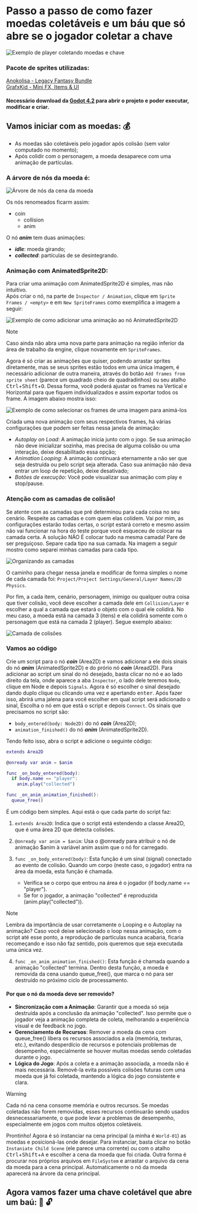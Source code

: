 # Passo a passo de como fazer moedas coletáveis e um báu que só abre se o jogador coletar a chave

![Exemplo de player coletando moedas e chave](/../main/images/collectables.gif)

### Pacote de sprites utilizadas:   
[Anokolisa - Legacy Fantasy Bundle](https://anokolisa.itch.io/sidescroller-pixelart-sprites-asset-pack-forest-16x16)  
[GrafxKid - Mini FX, Items & UI](https://grafxkid.itch.io/mini-fx-items-ui)  

#### Necessário download da [Godot 4.2](https://godotengine.org/download/windows/)  para abrir o projeto e poder executar, modificar e criar.

## Vamos iniciar com as moedas: :moneybag:
- As moedas são coletáveis pelo jogador após colisão (sem valor computado no momento);
- Após colidir com o personagem, a moeda desaparece com uma animação de partículas.

### A árvore de nós da moeda é:
![Árvore de nós da cena da moeda](/../main/images/arvore_nos_coins.png)

Os nós renomeados ficarm assim:
- coin
  - collision
  - anim

O nó ***anim*** tem duas animações:
- ***idle***: moeda girando;
- ***collected***: partículas de se desintegrando.

### Animação com AnimatedSprite2D:

Para criar uma animação com AnimatedSprite2D é simples, mas não intuitivo.   
Após criar o nó, na parte de  `Inspector / Animation`, clique em `Sprite Frames / <empty>` e em `New SpriteFrames` como exemplifica a imagem a seguir:   

![Exemplo de como adicionar uma animação ao nó AnimatedSprite2D](/../main/images/add_animation_coin.png)

>[!NOTE]
> Caso ainda não abra uma nova parte para animação na região inferior da área de trabalho da engine, clique novamente em `SpriteFrames`.

Agora é só criar as animações que quiser, podendo arrastar sprites diretamente, mas se seus sprites estão todos em uma única imagem, é necessário adicionar de outra maneira, através do botão `Add frames from sprite sheet` (parece um quadrado cheio de quadradinhos) ou seu atalho <kbd>Ctrl</kbd>+<kbd>Shift</kbd>+<kbd>O</kbd>. Dessa forma, você poderá ajustar os frames na Vertical e Horizontal para que fiquem individualizados e assim exportar todos os frame. A imagem abaixo mostra isso:   

![Exemplo de como selecionar os frames de uma imagem para animá-los](/../main/images/SelectFrames.png)

Criada uma nova animação com seus respectivos frames, há várias configurações que podem ser feitas nessa janela de animação:
- *Autoplay on Load*: A animação inicia junto com o jogo. Se sua animação não deve inicializar sozinha, mas precisa de alguma colisão ou uma interação, deixe desabilitado essa opção;
- *Animation Looping*: A animação continuará eternamente a não ser que seja destruída ou pelo script seja alterada. Caso sua animação não deva entrar um loop de repetição, deixe desativado;
- *Botões de execução*: Você pode visualizar sua animação com play e stop/pause.

### Atenção com as camadas de colisão!   
Se atente com as camadas que pré determinou para cada coisa no seu cenário. Respeite as camadas e com quem elas colidem. Vai por mim, as configurações estarão todas certas, o script estará correto e mesmo assim não vai funcionar na hora do teste porque você esqueceu de colocar na camada certa. A solução NÃO É colocar tudo na mesma camada! Pare de ser preguiçoso. Separe cada tipo na sua camada. Na imagem a seguir mostro como separei minhas camadas para cada tipo.

![Organizando as camadas](/../main/images/layers_collision.png)

O caminho para chegar nessa janela e modificar de forma simples o nome de cada camada foi: `Project/Project Settings/General/Layer Names/2D Physics`.

Por fim, a cada item, cenário, personagem, inimigo ou qualquer outra coisa que tiver colisão, você deve escolher a camada dele em `Collision/Layer` e escolher a qual a camada que estará o objeto com o qual ele colidirá. No meu caso, a moeda está na camada 3 (itens) e ela colidirá somente com o personagem que está na camada 2 (player). Segue exemplo abaixo:

![Camada de colisões](/../main/images/collision_coin.png)

### Vamos ao código

Crie um script para o nó ***coin*** (Area2D) e vamos adicionar a ele dois sinais do nó ***anim*** (AnimatedSprite2D) e do prório nó ***coin*** (Aread2D). Para adicionar ao script um sinal do nó desejado, basta clicar no nó e ao lado direito da tela, onde aparece a aba `Inspector`, o lado dele teremos `Node`, clique em Node e depois `Signals`. Agora é só escolher o sinal desejado dando duplo clique ou clicando uma vez e apertando <kbd>enter</kbd>. Após fazer isso, abrirá uma jalena para você escolher em qual script será adicionado o sinal, Escolha o nó em que está o script e depois `Connect`. Os sinais que precisamos no script são:

- `body_entered(body: Node2D)` do nó ***coin*** (Area2D);
- `animation_finished()` do nó ***anim*** (AnimatedSprite2D).

Tendo feito isso, abra o script e adicione o seguinte código:

```gd
extends Area2D

@onready var anim = $anim

func _on_body_entered(body):
  if body.name == "player":
    anim.play("collected")

func _on_anim_animation_finished():
  queue_free()
```

É um código bem simples. Aqui está o que cada parte do script faz:

1. `extends Area2D`: Indica que o script está estendendo a classe Area2D, que é uma área 2D que detecta colisões.

2. `@onready var anim = $anim`: Usa o @onready para atribuir o nó de animação $anim à variável anim assim que o nó for carregado.

3. `func _on_body_entered(body)`: Esta função é um sinal (signal) conectado ao evento de colisão. Quando um corpo (neste caso, o jogador) entra na área da moeda, esta função é chamada.
    - Verifica se o corpo que entrou na área é o jogador (if body.name == "player").
    - Se for o jogador, a animação "collected" é reproduzida (anim.play("collected")).

> [!NOTE]
>Lembra da importância de usar corretamente o Looping e o Autoplay na animação? Caso você deixe selecionado o loop nessa animação, com o script até esse ponto, a reprodução de partículas nunca acabaria, ficaria recomeçando e isso não faz sentido, pois queremos que seja executada uma única vez.

4. `func _on_anim_animation_finished()`: Esta função é chamada quando a animação "collected" termina.
Dentro desta função, a moeda é removida da cena usando queue_free(), que marca o nó para ser destruído no próximo ciclo de processamento.

#### Por que o nó da moeda deve ser removido?
 - **Sincronização com a Animação**: Garantir que a moeda só seja destruída após a conclusão da animação "collected". Isso permite que o jogador veja a animação completa de coleta, melhorando a experiência visual e de feedback no jogo.
 - **Gerenciamento de Recursos**: Remover a moeda da cena com queue_free() libera os recursos associados a ela (memória, texturas, etc.), evitando desperdício de recursos e potenciais problemas de desempenho, especialmente se houver muitas moedas sendo coletadas durante o jogo.
 - **Lógica do Jogo**: Após a coleta e a animação associada, a moeda não é mais necessária. Removê-la evita possíveis colisões futuras com uma moeda que já foi coletada, mantendo a lógica do jogo consistente e clara.

> [!WARNING]
> Cada nó na cena consome memória e outros recursos. Se moedas coletadas não forem removidas, esses recursos continuarão sendo usados desnecessariamente, o que pode levar a problemas de desempenho, especialmente em jogos com muitos objetos coletáveis.

Prontinho! Agora é só instanciar na cena principal (a minha é `World-01`) as moedas e posicioná-las onde desejar. Para instanciar, basta clicar no botão `Instaniate Child Scene` (ele parece uma corrente) ou com o atalho <kbd>Ctrl</kbd>+<kbd>Shift</kbd>+<kbd>A</kbd> e escolher a cena da moeda que foi criada. Outra forma é procurar nos próprios arquivos em `FileSystem` e arrastar o arquivo da cena da moeda para a cena principal. Automaticamente o nó da moeda aparecerá na árvore da cena principal. 

## Agora vamos fazer uma chave coletável que abre um baú: :key: :unlock:








